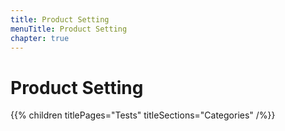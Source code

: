 ```yaml
---
title: Product Setting
menuTitle: Product Setting
chapter: true
---
```


# Product Setting

{{% children titlePages="Tests" titleSections="Categories" /%}}